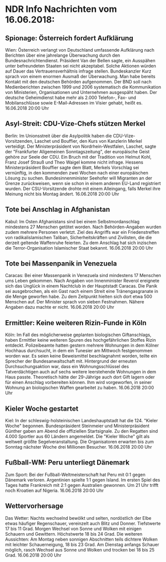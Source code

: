 # NDR Info Nachrichten vom 16.06.2018:


## Spionage: Österreich fordert Aufklärung
Wien: Österreich verlangt von Deutschland umfassende Aufklärung nach Berichten über eine jahrelange Überwachung durch den Bundesnachrichtendienst. Präsident Van der Bellen sagte, ein Ausspähen unter befreundeten Staaten sei nicht akzeptabel. Solche Aktionen würden auf Dauer das Vertrauensverhältnis infrage stellen. Bundeskanzler Kurz sprach von einem enormen Ausmaß der Überwachung. Man habe bereits Kontakt mit den deutschen Behörden aufgenommen. Der BND soll nach Medienberichten zwischen 1999 und 2006 systematisch die Kommunikation von Ministerien, Organisationen und Unternehmen ausgespäht haben. Der deutsche Geheimdienst habe mehr als 2.000 Telefon-, Fax- und Mobilanschlüsse sowie E-Mail-Adressen im Visier gehabt, heißt es. 16.06.2018 20:00 Uhr 

## Asyl-Streit: CDU-Vize-Chefs stützen Merkel
Berlin: Im Unionsstreit über die Asylpolitik haben die CDU-Vize-Vorsitzenden, Laschet und Bouffier, den Kurs von Kanzlerin Merkel verteidigt. Der Ministerpräsident von Nordrhein-Westfalen, Laschet, sagte der "Frankfurter Allgemeinen Sonntagszeitung", der europäische Geist gehöre zur Seele der CDU. Ein Bruch mit der Tradition von Helmut Kohl, Franz Josef Strauß und Theo Waigel komme nicht infrage. Hessens Ministerpräsident Bouffier sagte dem Blatt, Merkels Vorschlag sei vernünftig, in den kommenden zwei Wochen nach einer europäischen Lösung zu suchen. Bundesinnenminister Seehofer will Migranten an der Grenze zurückweisen, wenn sie schon in einem anderen EU-Land registriert wurden. Der CSU-Vorsitzende drohte mit einem Alleingang, falls Merkel ihre Meinung nicht bis Montag ändert. 16.06.2018 20:00 Uhr 

## Tote bei Anschlag in Afghanistan
Kabul: Im Osten Afghanistans sind bei einem Selbstmordanschlag mindestens 27 Menschen getötet worden. Nach Behörden-Angaben wurden zudem mehrere Personen verletzt. Ziel des Angriffs war ein Friedenstreffen von radikalislamischen Taliban, Sicherheitskräften und Zivilisten, die die derzeit geltende Waffenruhe feierten. Zu dem Anschlag hat sich inzischen die Terror-Organisation Islamischer Staat bekannt. 16.06.2018 20:00 Uhr 

## Tote bei Massenpanik in Venezuela
Caracas: Bei einer Massenpanik in Venezuela sind mindestens 17 Menschen ums Leben gekommen. Nach Angaben von Innenminister Reverol ereignete sich das Unglück in einem Nachtclub in der Hauptstadt Caracas. Die Panik sei ausgebrochen, als ein Gast nach einem Streit eine Tränengasgranate in die Menge geworfen habe. Zu dem Zeitpunkt hielten sich dort etwa 500 Menschen auf. Der Minister sprach von sieben Festnahmen. Nähere Angaben dazu machte er nicht. 16.06.2018 20:00 Uhr 

## Ermittler: Keine weiteren Rizin-Funde in Köln
Köln: Im Fall des möglicherweise geplanten biologischen Giftanschlags, haben Ermittler keine weiteren Spuren des hochgefährlichen Stoffes Rizin entdeckt. Polizeibeamte hatten gestern mehrere Wohnungen in dem Kölner Hochhaus durchsucht, in dem ein Tunesier am Mittwoch festgenommen worden war. Es seien keine Beweismittel beschlagnahmt worden, teilte ein Sprecher der Bundesanwaltschaft mit. Hintergrund der erneuten Durchsuchungsaktion war, dass ein Wohnungsschlüssel des Tatverdächtigen auch auf sechs weitere leerstehende Wohnungen in dem Haus passte. Theoretisch hätte der 29-Jährige auch dort Gift lagern oder für einen Anschlag vorbereiten können. Ihm wird vorgeworfen, in seiner Wohnung an biologischen Waffen gearbeitet zu haben. 16.06.2018 20:00 Uhr 

## Kieler Woche gestartet
Kiel: In der schleswig-holsteinischen Landeshauptstadt hat die 124. "Kieler Woche" begonnen. Bundespräsident Steinmeier und Ministerpräsident Günther gaben am Abend die offiziellen Startsignale. Zu den Regatten sind 4.000 Sportler aus 60 Ländern angemeldet. Die "Kieler Woche" gilt als weltweit größte Segelveranstaltung. Die Organisatoren erwarten bis zum Sonntag nächster Woche drei Millionen Besucher. 16.06.2018 20:00 Uhr 

## Fußball-WM: Peru unterliegt Dänemark
Zum Sport: Bei der Fußball-Weltmeisterschaft hat Peru mit 0:1 gegen Dänemark verloren. Argentinien spielte 1:1 gegen Island. Im ersten Spiel des Tages hatte Frankreich mit 2:1 gegen Australien gewonnen. Um 21 Uhr trifft noch Kroatien auf Nigeria. 16.06.2018 20:00 Uhr 

## Wettervorhersage
Das Wetter:
Nachts wechselnd bewölkt und selten, nordöstlich der Elbe etwas häufiger Regenschauer, vereinzelt auch Blitz und Donner. Tiefstwerte 17 bis 11 Grad. Morgen Wechsel von Sonne und Wolken mit einigen Schauern und Gewittern. Höchstwerte 18 bis 24 Grad. Die weiteren Aussichten: Am Montag neben sonnigen Abschnitten teils dichtere Wolken mit leichter Schauerneigung, 18 bis 23 Grad. Am Dienstag anfangs Schauer möglich, rasch Wechsel aus Sonne und Wolken und trocken bei 18 bis 25 Grad. 16.06.2018 20:00 Uhr 
